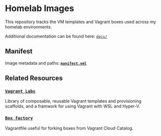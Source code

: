 # Homelab Images
This repository tracks the VM templates and Vagrant boxes used across my homelab environments.

Additional documentation can be found here: [`docs/`](docs/)

## Manifest
Image metadata and paths: [**`manifest.yml`**](https://raw.githubusercontent.com/hayeseoin/homelab-resources-images/refs/heads/main/manifest.yml)

## Related Resources

### [`Vagrant Labs`](https://github.com/hayeseoin/vagrant-labs)  
Library of composable, reusable Vagrant templates and provisioning scaffolds, and a framwork for using Vagrant with WSL and Hyper-V.

### [`Box factory`](https://raw.githubusercontent.com/hayeseoin/vagrant-labs/refs/heads/main/box-factory/Vagrantfile)  
Vagrantfile useful for forking boxes from Vagrant Cloud Catalog.

